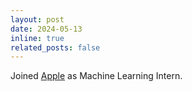 ```yaml
---
layout: post
date: 2024-05-13
inline: true
related_posts: false
---
```


Joined <a href="https://www.apple.com">Apple</a> as Machine Learning Intern.

